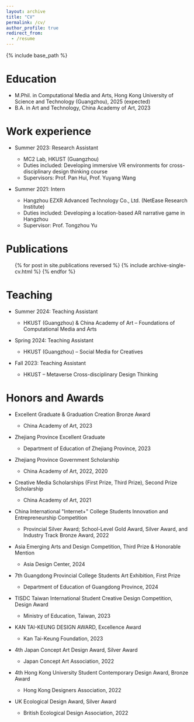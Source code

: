 ```yaml
---
layout: archive
title: "CV"
permalink: /cv/
author_profile: true
redirect_from:
  - /resume
---
```


{% include base_path %}

Education
======
* M.Phil. in Computational Media and Arts, Hong Kong University of Science and Technology (Guangzhou), 2025 (expected)
* B.A. in Art and Technology, China Academy of Art, 2023


Work experience
======

* Summer 2023: Research Assistant
  * MC2 Lab, HKUST (Guangzhou)
  * Duties included: Developing immersive VR environments for cross-disciplinary design thinking course
  * Supervisors: Prof. Pan Hui, Prof. Yuyang Wang

* Summer 2021: Intern
  * Hangzhou EZXR Advanced Technology Co., Ltd. (NetEase Research Institute)
  * Duties included: Developing a location-based AR narrative game in Hangzhou
  * Supervisor: Prof. Tongzhou Yu


Publications
======
  <ul>{% for post in site.publications reversed %}
    {% include archive-single-cv.html %}
  {% endfor %}</ul>
  
  
Teaching
======
* Summer 2024: Teaching Assistant  
  * HKUST (Guangzhou) & China Academy of Art – Foundations of Computational Media and Arts

* Spring 2024: Teaching Assistant  
  * HKUST (Guangzhou) – Social Media for Creatives

* Fall 2023: Teaching Assistant  
  * HKUST – Metaverse Cross-disciplinary Design Thinking


Honors and Awards
======

* Excellent Graduate & Graduation Creation Bronze Award  
  * China Academy of Art, 2023

* Zhejiang Province Excellent Graduate  
  * Department of Education of Zhejiang Province, 2023

* Zhejiang Province Government Scholarship  
  * China Academy of Art, 2022, 2020

* Creative Media Scholarships (First Prize, Third Prize), Second Prize Scholarship  
  * China Academy of Art, 2021

* China International "Internet+" College Students Innovation and Entrepreneurship Competition  
  * Provincial Silver Award; School-Level Gold Award, Silver Award, and Industry Track Bronze Award, 2022

* Asia Emerging Arts and Design Competition, Third Prize & Honorable Mention  
  * Asia Design Center, 2024

* 7th Guangdong Provincial College Students Art Exhibition, First Prize  
  * Department of Education of Guangdong Province, 2024

* TISDC Taiwan International Student Creative Design Competition, Design Award  
  * Ministry of Education, Taiwan, 2023

* KAN TAI-KEUNG DESIGN AWARD, Excellence Award  
  * Kan Tai-Keung Foundation, 2023

* 4th Japan Concept Art Design Award, Silver Award  
  * Japan Concept Art Association, 2022

* 4th Hong Kong University Student Contemporary Design Award, Bronze Award  
  * Hong Kong Designers Association, 2022

* UK Ecological Design Award, Silver Award  
  * British Ecological Design Association, 2022







  
